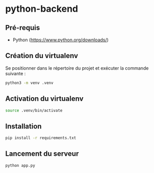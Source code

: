 # python-backend

## Pré-requis

- Python (https://www.python.org/downloads/) 

## Création du virtualenv

Se positionner dans le répertoire du projet et exécuter la commande suivante :

```bash
python3 -m venv .venv
```

## Activation du virtualenv

```bash
source .venv/bin/activate
```

## Installation

```bash
pip install -r requirements.txt
```

## Lancement du serveur

```bash
python app.py
```